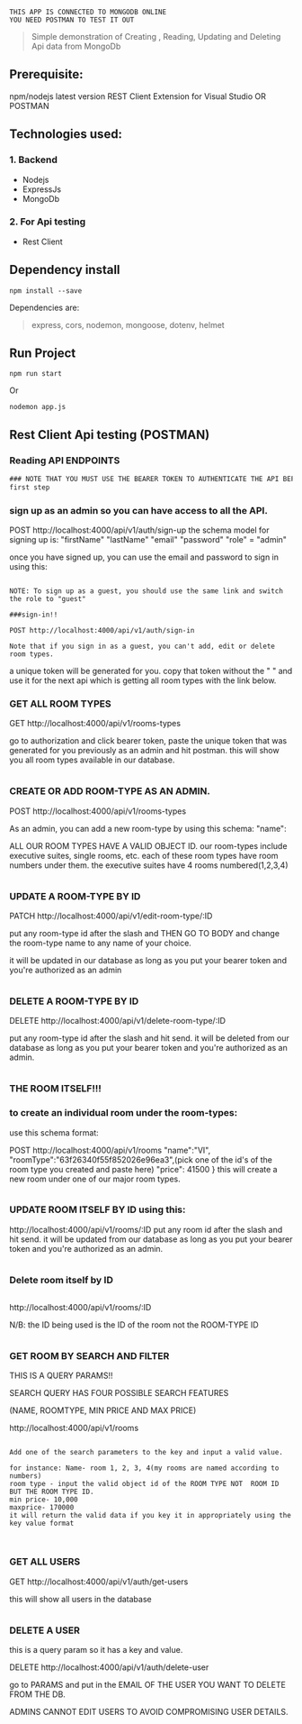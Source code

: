     THIS APP IS CONNECTED TO MONGODB ONLINE
    YOU NEED POSTMAN TO TEST IT OUT

> Simple demonstration of Creating , Reading, Updating and Deleting Api data from MongoDb

## Prerequisite:

npm/nodejs latest version
REST Client Extension for Visual Studio OR POSTMAN

## Technologies used:

### 1. Backend

- Nodejs
- ExpressJs
- MongoDb

### 2. For Api testing

- Rest Client

## Dependency install

```
npm install --save
```

Dependencies are:

> express, cors, nodemon, mongoose, dotenv, helmet

## Run Project

```
npm run start
```

Or

```
nodemon app.js
```

## Rest Client Api testing (POSTMAN)

### Reading API ENDPOINTS

```rest
### NOTE THAT YOU MUST USE THE BEARER TOKEN TO AUTHENTICATE THE API BEFORE ANYTHING WILL WORK...
first step


```

### sign up as an admin so you can have access to all the API.

POST http://localhost:4000/api/v1/auth/sign-up
the schema model for signing up is:
"firstName"
"lastName"
"email"
"password"
"role" = "admin"

once you have signed up, you can use the email and password to sign in using this:

```

NOTE: To sign up as a guest, you should use the same link and switch the role to "guest"

###sign-in!!

POST http://localhost:4000/api/v1/auth/sign-in

Note that if you sign in as a guest, you can't add, edit or delete room types.
```

a unique token will be generated for you. copy that token without the " " and use it for the next api which is
getting all room types with the link below.

### GET ALL ROOM TYPES

GET http://localhost:4000/api/v1/rooms-types

go to authorization and click bearer token, paste the unique token that was generated for you previously as an admin and hit postman. this will show you all room types available in our database.

```

```

### CREATE OR ADD ROOM-TYPE AS AN ADMIN.

POST http://localhost:4000/api/v1/rooms-types

As an admin, you can add a new room-type by using this schema:
"name":

ALL OUR ROOM TYPES HAVE A VALID OBJECT ID. our room-types include executive suites, single rooms, etc.
each of these room types have room numbers under them. the executive suites have 4 rooms numbered(1,2,3,4)

```

```

### UPDATE A ROOM-TYPE BY ID

PATCH http://localhost:4000/api/v1/edit-room-type/:ID

put any room-type id after the slash and THEN GO TO BODY and change the room-type name to any name of your choice.

it will be updated in our database as long as you put your bearer token and you're authorized as an admin

```

```

### DELETE A ROOM-TYPE BY ID

DELETE http://localhost:4000/api/v1/delete-room-type/:ID

put any room-type id after the slash and hit send. it will be deleted from our database as long as you put your bearer token and you're authorized as an admin.

```

```

### THE ROOM ITSELF!!!

### to create an individual room under the room-types:

use this schema format:

POST http://localhost:4000/api/v1/rooms
"name":"VI",
"roomType":"63f26340f55f852026e96ea3",(pick one of the id's of the room type you created and paste here)
"price": 41500
} this will create a new room under one of our major room types.

```

```

### UPDATE ROOM ITSELF BY ID using this:

http://localhost:4000/api/v1/rooms/:ID
put any room id after the slash and hit send. it will be updated from our database as long as you put your bearer token and you're authorized as an admin.

```

```

### Delete room itself by ID

```

```

http://localhost:4000/api/v1/rooms/:ID

N/B: the ID being used is the ID of the room not the ROOM-TYPE ID

```

```

### GET ROOM BY SEARCH AND FILTER

THIS IS A QUERY PARAMS!!

SEARCH QUERY HAS FOUR POSSIBLE SEARCH FEATURES

(NAME, ROOMTYPE, MIN PRICE AND MAX PRICE)

http://localhost:4000/api/v1/rooms

```

Add one of the search parameters to the key and input a valid value.

for instance: Name- room 1, 2, 3, 4(my rooms are named according to numbers)
room type - input the valid object id of the ROOM TYPE NOT  ROOM ID BUT THE ROOM TYPE ID.
min price- 10,000
maxprice- 170000
it will return the valid data if you key it in appropriately using the key value format

```

```

```

```

```

### GET ALL USERS

GET http://localhost:4000/api/v1/auth/get-users

this will show all users in the database

```

```

### DELETE A USER

this is a query param so it has a key and value.

DELETE http://localhost:4000/api/v1/auth/delete-user

go to PARAMS and put in the EMAIL OF THE USER YOU WANT TO DELETE FROM THE DB.

ADMINS CANNOT EDIT USERS TO AVOID COMPROMISING USER DETAILS.
